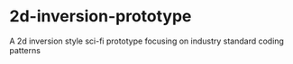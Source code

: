 # 2d-inversion-prototype
A 2d inversion style sci-fi prototype focusing on industry standard coding patterns
